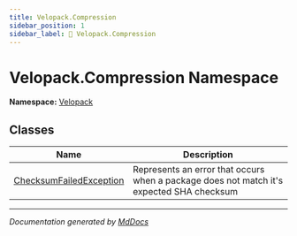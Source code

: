 ```yaml
---
title: Velopack.Compression
sidebar_position: 1
sidebar_label: 🔶 Velopack.Compression
---
```

<!--  
  <auto-generated>   
    The contents of this file were generated by a tool.  
    Changes to this file may be list if the file is regenerated  
  </auto-generated>   
-->

# Velopack.Compression Namespace

**Namespace:** [Velopack](../index.md)  

## Classes

| Name                                                        | Description                                                                              |
| ----------------------------------------------------------- | ---------------------------------------------------------------------------------------- |
| [ChecksumFailedException](ChecksumFailedException/index.md) | Represents an error that occurs when a package does not match it's expected SHA checksum |

___

*Documentation generated by [MdDocs](https://github.com/ap0llo/mddocs)*
